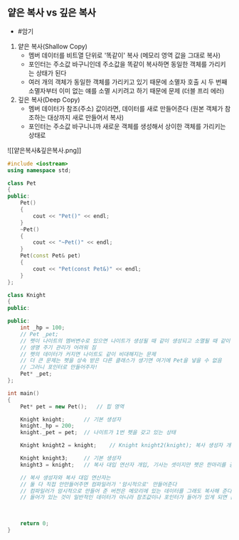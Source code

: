 ## 얕은 복사 vs 깊은 복사
- #암기 
1. 얕은 복사(Shallow Copy)
	- 멤버 데이터를 비트열 단위로 '똑같이' 복사 (메모리 영역 값을 그대로 복사)
	- 포인터는 주소값 바구니인데 주소값을 똑같이 복사하면 동일한 객체를 가리키는 상태가 된다
	- 여러 개의 객체가 동일한 객체를 가리키고 있기 때문에 소멸자 호출 시 두 번째 소멸자부터 이미 없는 얘를 소멸 시키려고 하기 때문에 문제 (더블 프리 에러)
2. 깊은 복사(Deep Copy)
	- 멤버 데이터가 참조(주소) 값이라면, 데이터를 새로 만들어준다 (원본 객체가 참조하는 대상까지 새로 만들어서 복사)
	- 포인터는 주소값 바구니니까 새로운 객체를 생성해서 상이한 객체를 가리키는 상태로

![[얕은복사&깊은복사.png]]

```cpp
#include <iostream>
using namespace std;

class Pet
{
public:
	Pet()
	{
		cout << "Pet()" << endl;
	}
	~Pet()
	{
		cout << "~Pet()" << endl;
	}
	Pet(const Pet& pet)
	{
		cout << "Pet(const Pet&)" << endl;
	}
};

class Knight
{
public:

public:
	int _hp = 100;
	// Pet _pet;
	// 펫이 나이트의 멤버변수로 있으면 나이트가 생성될 때 같이 생성되고 소멸될 때 같이 소멸되는 문제
	// 생명 주기 관리가 어려워 짐
	// 펫의 데이터가 커지면 나이트도 같이 비대해지는 문제
	// 더 큰 문제는 펫을 상속 받은 다른 클래스가 생기면 여기에 Pet을 넣을 수 없음
	// 그러니 포인터로 만들어주자!
	Pet* _pet;
};

int main()
{
	Pet* pet = new Pet();	// 힙 영역

	Knight knight;		// 기본 생성자
	knight._hp = 200;
	knight._pet = pet;	// 나이트가 1번 펫을 갖고 있는 상태

	Knight knight2 = knight;	// Knight knight2(knight); 복사 생성자 개입, knight와 똑같은 펫을 지니게는 됨(공유중)

	Knight knight3;		// 기본 생성자
	knight3 = knight;	// 복사 대입 연산자 개입, 기사는 셋이지만 펫은 한마리를 공유하고 있는 상태...

	// 복사 생성자와 복사 대입 연산자는
	// 둘 다 직접 안만들어주면 컴파일러가 '암시적으로' 만들어준다
	// 컴파일러가 암시적으로 만들어 준 버전은 메모리에 있는 데이터를 그래도 복사해 준다는 특징
	// 들어가 있는 것이 일반적인 데이터가 아니라 참조값이나 포인터가 들어가 있게 되면 문제

	
	
	return 0;
}



```